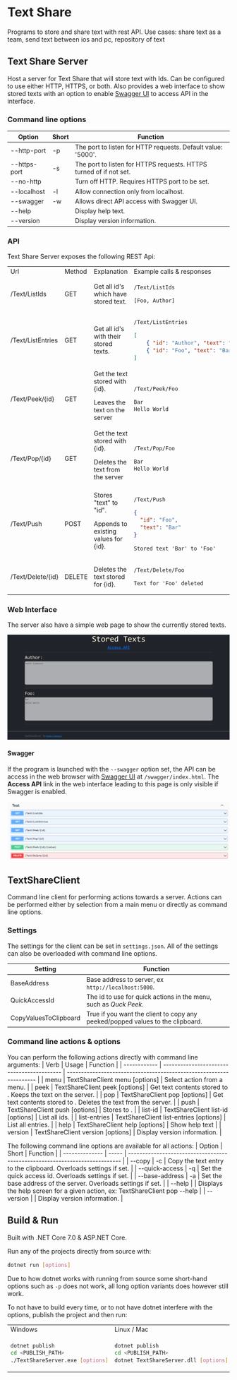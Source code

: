 # Text Share
Programs to store and share text with rest API. 
Use cases: share text as a team, send text between ios and pc, repository of text
## Text Share Server
Host a server for Text Share that will store text with Ids. Can be configured to use either HTTP, HTTPS, or both. Also provides a web interface to show stored texts with an option to enable [Swagger UI](https://swagger.io/tools/swagger-ui/) to access API in the interface. 

### Command line options

| Option       | Short | Function                                                           |
| ------------ | ----- | ------------------------------------------------------------------ |
| --http-port  | -p    | The port to listen for HTTP requests. Default value: '5000'.       |
| --https-port | -s    | The port to listen for HTTPS requests. HTTPS turned of if not set. |
| --no-http    |       | Turn off HTTP. Requires HTTPS port to be set.                      |
| --localhost  | -l    | Allow connection only from localhost.                              |
| --swagger    | -w    | Allows direct API access with Swagger UI.                          |
| --help       |       | Display help text.                                                 |
| --version    |       | Display version information.                                       |

### API
Text Share Server exposes the following REST Api: 

<table>
<tr>
<td> Url </td> <td> Method </td> <td> Explanation </td> <td> Example calls & responses </td>
</tr>

<tr></tr>

<tr>
<td> /Text/ListIds </td> <td> GET </td> <td> Get all id's which have stored text.</td> 
<td>

```
/Text/ListIds
```

```
[Foo, Author]
```
</td>
</tr>

<tr></tr>

<tr>
<td> /Text/ListEntries </td> <td> GET </td> <td> Get all id's with their stored texts.</td> 
<td>

```
/Text/ListEntries
```

```json
[
    { "id": "Author", "text": "Robin Claesson\n" },
    { "id": "Foo", "text": "Bar\nHello World\n" }
]
```
</td>
</tr>

<tr></tr>

<tr>
<td> /Text/Peek/{id} </td> <td> GET </td> 
<td> Get the text stored with {id}. 
<p>
Leaves the text on the server</td> 
</p>
<td>

```
/Text/Peek/Foo
```

```
Bar
Hello World
```
</td>
</tr>

<tr></tr>

<tr>
<td> /Text/Pop/{id} </td> <td> GET </td> 
<td> Get the text stored with {id}. 
<p>
Deletes the text from the server</td> 
</p>
<td>

```
/Text/Pop/Foo
```

```
Bar
Hello World
```
</td>
</tr>

<tr></tr>

<tr>
<td> /Text/Push </td> <td> POST </td> 
<td> Stores "text" to "id". 
<p>
Appends to existing values for {id}.</td> 
</p>
<td>

```
/Text/Push
```

```json
{
  "id": "Foo",
  "text": "Bar"
}
```

```
Stored text 'Bar' to 'Foo'
```
</td>
</tr>

<tr></tr>

<tr>
<td> /Text/Delete/{id} </td> <td> DELETE </td> <td> Deletes the text stored for {id}.</td> 
<td>

```
/Text/Delete/Foo
```

```
Text for 'Foo' deleted
```
</td>

</table>

### Web Interface
The server also have a simple web page to show the currently stored texts.  

![Text Share Server web interface](/Assets/TextShareServerWeb.png)

#### Swagger
If the program is launched with the  ```--swagger``` option set, the API can be access in the web browser with [Swagger UI](https://swagger.io/tools/swagger-ui/) at ```/swagger/index.html```. The **Access API** link in the web interface leading to this page is only visible if Swagger is enabled.

![Text Share Server Swagger interface](/Assets/TextShareServerSwagger.png)

## TextShareClient
Command line client for performing actions towards a server. Actions can be performed either by selection from a main menu or directly as command line options. 

### Settings
The settings for the client can be set in `settings.json`. All of the settings can also be overloaded with command line options. 

| Setting               | Function                                                                       |
| --------------------- | ------------------------------------------------------------------------------ |
| BaseAddress           | Base address to server, ex `http://localhost:5000`.                            |
| QuickAccessId         | The id to use for quick actions in the menu, such as *Quck Peek*.              |
| CopyValuesToClipboard | True if you want the client to copy any peeked/popped values to the clipboard. |

### Command line actions & options

You can perform the following actions directly with command line arguments: 
| Verb         | Usage                                      | Function                                                            |
| ------------ | ------------------------------------------ | ------------------------------------------------------------------- |
| menu         | TextShareClient menu [options]             | Select action from a menu.                                          |
| peek         | TextShareClient peek <id> [options]        | Get text contents stored to <id>. Keeps the text on the server.     |
| pop          | TextShareClient pop <id> [options]         | Get text contents stored to <id>. Deletes the text from the server. |
| push         | TextShareClient push <id> <text> [options] | Stores <text> to <id>.                                              |
| list-id      | TextShareClient list-id [options]          | List all ids.                                                       |
| list-entries | TextShareClient list-entries [options]     | List all entries.                                                   |
| help         | TextShareClient help [options]             | Show help text                                                      |
| version      | TextShareClient version [options]          | Display version information.                                        |

The following command line options are available for all actions: 
| Option         | Short | Function                                                                    |
| -------------- | ----- | --------------------------------------------------------------------------- |
| --copy         | -c    | Copy the text entry to the clipboard. Overloads settings if set.            |
| --quick-access | -q    | Set the quick access id. Overloads settings if set.                         |
| --base-address | -a    | Set the base address of the server. Overloads settings if set.              |
| --help         |       | Displays the help screen for a given action, ex: TextShareClient pop --help |
| --version      |       | Display version information.                                                |


## Build & Run
Built with .NET Core 7.0 & ASP.NET Core.

Run any of the projects directly from source with:
```sh
dotnet run [options]
```
Due to how dotnet works with running from source some short-hand options such as ```-p``` does not work, all long option variants does however still work.

To not have to build every time, or to not have dotnet interfere with the options, publish the project and then run:
<table>
<tr>
<td> Windows </td> <td> Linux / Mac </td>
</tr>
<tr>
<td>

```sh
dotnet publish
cd <PUBLISH_PATH> 
./TextShareServer.exe [options]
```
</td>
<td>

```sh
dotnet publish
cd <PUBLISH_PATH> 
dotnet TextShareServer.dll [options]
```
</td>
</tr>
</table>